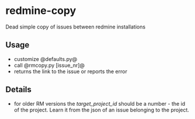 # redmine-copy
Dead simple copy of issues between redmine installations

## Usage
- customize @defaults.py@
- call @rmcopy.py [issue_nr]@
- returns the link to the issue or reports the error

## Details
- for older RM versions the _target_project_id_ should be a number - the id of the project. Learn it from the json of an issue belonging to the project.